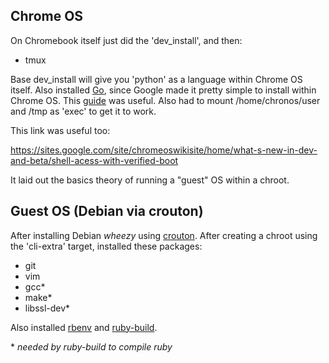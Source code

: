 Chrome OS
---------

On Chromebook itself just did the 'dev_install', and then:

-  tmux

Base dev_install will give you 'python' as a language within Chrome OS itself.  Also installed [Go](http://golang.org), since Google made it pretty simple to install within Chrome OS.  This [guide](http://golang.org/doc/install#tarball) was useful.  Also had to mount /home/chronos/user and /tmp as 'exec' to get it to work.

This link was useful too:

https://sites.google.com/site/chromeoswikisite/home/what-s-new-in-dev-and-beta/shell-acess-with-verified-boot

It laid out the basics theory of running a "guest" OS within a chroot.

Guest OS (Debian via crouton)
-----------------------------

After installing Debian _wheezy_ using  [crouton](https://github.com/dnschneid/crouton).  After creating a chroot using the 'cli-extra' target, installed these packages:

-  git
-  vim
-  gcc*
-  make*
-  libssl-dev*

Also installed [rbenv](https://github.com/sstephenson/rbenv) and [ruby-build](https://github.com/sstephenson/ruby-build).

\* _needed by ruby-build to compile ruby_



